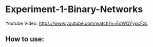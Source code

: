# Experiment-1-Binary-Networks

Youtube Video: https://www.youtube.com/watch?v=EdWQYypcFzc

## How to use:
